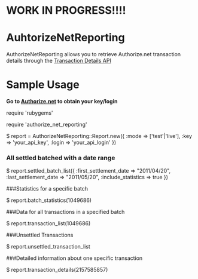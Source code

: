 # WORK IN PROGRESS!!!! 
# AuhtorizeNetReporting

AuthorizeNetReporting allows you to retrieve Authorize.net transaction details through the [Transaction Details API](http://developer.authorize.net/api/transaction_details/)

# Sample Usage
**Go to [Authorize.net](http://authorize.net) to obtain your key/login**

require 'rubygems'

require 'authorize_net_reporting'


$ report = AuthorizeNetReporting::Report.new({ :mode => ['test'|'live'], :key => 'your_api_key', :login => 'your_api_login' })  

### All settled batched with a date range


$ report.settled_batch_list({ :first_settlement_date => "2011/04/20", :last_settlement_date => "2011/05/20", :include_statistics => true })


###Statistics for a specific batch

$ report.batch_statistics(1049686)


###Data for all transactions in a specified batch

$ report.transaction_list(1049686)


###Unsettled Transactions

$ report.unsettled_transaction_list


###Detailed information about one specific transaction

$ report.transaction_details(2157585857)
  
